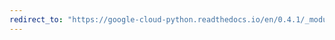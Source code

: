 ```yaml
---
redirect_to: "https://google-cloud-python.readthedocs.io/en/0.4.1/_modules/gcloud/storage/bucket.html"
---
```

